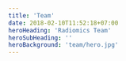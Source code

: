 ```yaml
---
title: 'Team'
date: 2018-02-10T11:52:18+07:00
heroHeading: 'Radiomics Team'
heroSubHeading: ''
heroBackground: 'team/hero.jpg'
---
```

